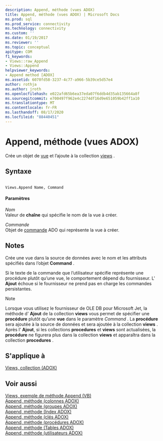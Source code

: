 ```yaml
---
description: Append, méthode (vues ADOX)
title: Append, méthode (vues ADOX) | Microsoft Docs
ms.prod: sql
ms.prod_service: connectivity
ms.technology: connectivity
ms.custom: ''
ms.date: 01/19/2017
ms.reviewer: ''
ms.topic: conceptual
apitype: COM
f1_keywords:
- Views::raw_Append
- Views::Append
helpviewer_keywords:
- Append method [ADOX]
ms.assetid: 6070fd58-3237-4c77-a966-5b39ce5d57e4
author: rothja
ms.author: jroth
ms.openlocfilehash: e022afd65b6ea37eda07f6ddb4d35ab135664a8f
ms.sourcegitcommit: e700497f962e4c2274df16d9e651059b42ff1a10
ms.translationtype: MT
ms.contentlocale: fr-FR
ms.lasthandoff: 08/17/2020
ms.locfileid: "88440451"
---
```

# <a name="append-method-adox-views"></a>Append, méthode (vues ADOX)
Crée un objet de [vue](../../../ado/reference/adox-api/view-object-adox.md) et l’ajoute à la collection [views](../../../ado/reference/adox-api/views-collection-adox.md) .  
  
## <a name="syntax"></a>Syntaxe  
  
```  
  
Views.Append Name, Command  
```  
  
#### <a name="parameters"></a>Paramètres  
 *Nom*  
 Valeur de **chaîne** qui spécifie le nom de la vue à créer.  
  
 *Commande*  
 Objet de [commande](../../../ado/reference/ado-api/command-object-ado.md) ADO qui représente la vue à créer.  
  
## <a name="remarks"></a>Notes  
 Crée une vue dans la source de données avec le nom et les attributs spécifiés dans l’objet **Command** .  
  
 Si le texte de la commande que l’utilisateur spécifie représente une procédure plutôt qu’une vue, le comportement dépend du fournisseur. L' **Ajout** échoue si le fournisseur ne prend pas en charge les commandes persistantes.  
  
> [!NOTE]
>  Lorsque vous utilisez le fournisseur de OLE DB pour Microsoft Jet, la méthode d' **Ajout** de la collection **views** vous permet de spécifier une **procédure** plutôt qu’une **vue** dans le paramètre *Command* . La **procédure** sera ajoutée à la source de données et sera ajoutée à la collection **views** . Après l' **Ajout**, si les collections **procedures** et **views** sont actualisées, la **procédure** ne figurera plus dans la collection **views** et apparaîtra dans la collection **procedures** .  
  
## <a name="applies-to"></a>S'applique à  
 [Views, collection (ADOX)](../../../ado/reference/adox-api/views-collection-adox.md)  
  
## <a name="see-also"></a>Voir aussi  
 [Views, exemple de méthode Append (VB)](../../../ado/reference/adox-api/views-append-method-example-vb.md)   
 [Append, méthode (colonnes ADOX)](../../../ado/reference/adox-api/append-method-adox-columns.md)   
 [Append, méthode (groupes ADOX)](../../../ado/reference/adox-api/append-method-adox-groups.md)   
 [Append, méthode (Index ADOX)](../../../ado/reference/adox-api/append-method-adox-indexes.md)   
 [Append, méthode (clés ADOX)](../../../ado/reference/adox-api/append-method-adox-keys.md)   
 [Append, méthode (procédures ADOX)](../../../ado/reference/adox-api/append-method-adox-procedures.md)   
 [Append, méthode (Tables ADOX)](../../../ado/reference/adox-api/append-method-adox-tables.md)   
 [Append, méthode (utilisateurs ADOX)](../../../ado/reference/adox-api/append-method-adox-users.md)
